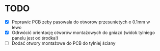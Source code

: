 TODO
=========

- [x] Poprawic PCB zeby pasowala do otworow przesunietych o 0.1mm w lewo
- [x] Odrwócić orientację otworów montażowych do gniazd (widok tylniego panelu jest
      od środka!)
- [ ] Dodać otwory montażowe do PCB do tylniej ściany
